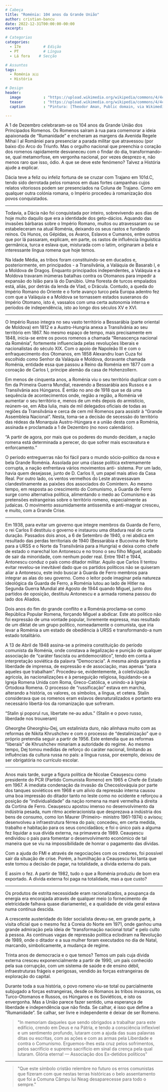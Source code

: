 ```yaml
---
# Cabeça
title: "Roménia: 104 anos da Grande União"
author: cristian-bancu
date: 2022-12-31T00:00:00-00:00
excerpt:

# Categorias
categories:
  - 17e          # Edição
  - PT           # Língua
  - Lá fora    # Secção

# Assuntos
tags:
  - Roménia 🇷🇴
  - História

# Design
header:
  image          : "https://upload.wikimedia.org/wikipedia/commons/4/4c/Theodor_Aman-Unirea_Principatelor.jpg"
  teaser         : "https://upload.wikimedia.org/wikipedia/commons/4/4c/Theodor_Aman-Unirea_Principatelor.jpg"
  caption        : "Pintura: [Theodor Aman, Public domain, via Wikimedia Commons](https://commons.wikimedia.org/wiki/File:Theodor_Aman-Unirea_Principatelor.jpg)"

---
```


A 1 de Dezembro celebraram-se os 104 anos da Grande União dos Principados Romenos. Os Romenos saíram à rua para comemorar a ideia apaixonada de “Rumanidade” e encheram as margens da Avenida Regele Mihai I al României para presenciar a parada militar que atravessou (por baixo d)o Arco do Triunfo. Mas o orgulho nacional que preenchia o coração dos romenos rapidamente desvaneceu com o findar do dia, transformando-se, qual metamorfose, em vergonha nacional, por vezes desprezo e, não menos raro que isso, ódio. A que se deve este fenómeno? Talvez a História ajude a explicar.

Dácia teve a feliz ou infeliz fortuna de se cruzar com Trajano em 101d.C, tendo sido derrotada pelos romanos em duas fortes campanhas cujos relatos vitoriosos podem ser presenciados na Coluna de Trajano. Como em qualquer outra colónia romana, o Império procedeu à romanização dos povos conquistados.

---

Todavia, a Dácia não foi conquistada por inteiro, sobrevivendo aos dias de hoje muito daquilo que era a identidade dos geto-dácios. Aquando das invasões bárbaras sobre o Império Romano, muitos ou atravessaram ou se estabeleceram na atual Roménia, deixando os seus rastos e fundando reinos. Os Hunos, os Gépidas, os Ávaros, Eslavos e Cumanos, entre outros que por lá passaram, explicam, em parte, os rastos de influência linguística germânica, turca e eslava que, misturada com o latim, originaram a bela e interessante língua romena que hoje temos.

Na Idade Média, as tribos foram constituindo-se em ducados e, posteriormente, em principados - a Transilvânia, a Valáquia de Basarab I, e a Moldova de Dragoș. Enquanto principados independentes, a Valáquia e a Moldova travaram inúmeras batalhas contra os Otomanos para impedir a expansão do Islão para lá do Danúbio. Uma floresta de turcos empalados está, aliás, por detrás da lenda de Vlad, o Drácula. Contudo, a queda do Império Romano do Oriente e o forte avanço turco pela Europa adentro fez com que a Valáquia e a Moldova se tornassem estados suseranos do Império Otomano, isto é, vassalos com uma certa autonomia interna e períodos de independência, isto ao longo dos séculos XV e XVI.

---

O Império Russo integra no seu vasto território a Bessarábia (parte oriental de Moldova) em 1812 e a Austro-Hungria anexa a Transilvânia ao seu território em 1867. No mesmo espaço de tempo, mais precisamente em 1848, inicia-se entre os povos romenos a chamada “Renascença nacional da Roménia”, fortemente influenciada pelas revoluções liberais e nacionalistas do século XIX. Com o apoio de Napoleão III e com o enfraquecimento dos Otomanos, em 1858 Alexandru Ioan Cuza foi escolhido como Senhor da Valáquia e Moldova, doravante chamada Roménia, entidade essa que passou a Reino da Roménia em 1877 com a coroação de Carlos I, príncipe alemão da casa de Hohenzollern.

Em menos de cinquenta anos, a Roménia viu o seu território duplicar com o fim da Primeira Guerra Mundial, reavendo a Bessarábia aos Russos e a Transilvânia aos Húngaros. É então no ano de 1918 que se dá uma sequência de acontecimentos onde, região a região, a Roménia vê aumentar o seu território e, menos de um mês depois do armistício, reúnem-se, em Alba Iulia, mais de mil delegados oficiais de todas as regiões da Transilvânia e cerca de cem mil Romenos para assistir à “Grande Assembleia Nacional”. Nesta, toma-se a decisão de secessão do território das rédeas da Monarquia Austro-Húngara e a união desta com a Roménia, assinada e proclamada a 1 de Dezembro (no novo calendário).

“A partir de agora, por mais que os poderes do mundo decidam, a nação romena está determinada a perecer, do que sofrer mais escravatura e enforcamento.”

O período entreguerras não foi fácil para o mundo sócio-político da nova e bela Grande Roménia. Assolada por uma classe política extremamente corrupta, a nação enfrentava vários movimentos anti- sistema. Por um lado, havia quem desejasse, junto de D. Carlos II, um papel mais ativo da Casa Real. Por outro lado, os ventos vermelhos do Leste atravessavam clandestinamente as paixões dos associados do Comintern. Ao mesmo tempo, em resposta ao crescimento do Comunismo, a Guarda de Ferro surge como alternativa política, alimentando o medo ao Comunismo e às pretensões estrangeiras sobre o território romeno, especialmente as judaicas. O movimento assumidamente antissemita e anti-magyar cresceu, e muito, com a Grande Crise.

---

Em 1938, para evitar um governo que integre membros da Guarda de Ferro, o rei Carlos II destituiu o governo e instaurou uma ditadura real de curta duração. Passados dois anos, a 6 de Setembro de 1940, o rei abdica em resultado das perdas territoriais de 1940 (Bessarábia e Bucovina de Norte para a URSS e o Norte da Transilvânia para a Hungria) e deixa como chefe de estado o marechal Ion Antonescu e no trono o seu filho Miguel, acabado de sair da minoridade, com nenhum poder real. Entre 1941 e 1944, Antonescu conduz o país como ditador militar. Aquilo que Carlos II tentou evitar revelou-se inevitável dado que os partidos políticos não se quiseram aliar a Antonescu, este indo buscar à Guarda de Ferro membros para integrar as alas do seu governo. Como o leitor pode imaginar pela natureza ideológica da Guarda de Ferro, a Roménia lutou ao lado de Hitler na Segunda Guerra Mundial até Agosto de 1944 quando Miguel, junto dos partidos de oposição, destituiu Antonescu e a armada romena passou do lado dos Aliados.

Dois anos do fim do grande conflito e a Roménia proclama-se como República Popular Romena, forçando Miguel a abdicar. Este ato político não foi expressão de uma vontade popular, livremente expressa, mas resultado de um diktat de um grupo político, nomeadamente o comunista, que iria levar a Roménia a um estado de obediência à URSS e transformando-a num estado totalitário.

A 13 de Abril de 1948 assina-se a primeira constituição do período comunista da Roménia, onde constava a ilegalização e punição de qualquer associação de “caráter fascista ou antidemocrático”, tendo em conta a interpretação soviética da palavra “Democracia”. A mesma ainda garantia a liberdade de imprensa, de expressão e de associação, mas apenas “para aqueles que trabalham”. Procedeu-se, evidentemente, à coletivização agrícola, às nacionalizações e à perseguição religiosa, liquidando-se a Igreja Romena Unida com Roma, Greco-Católica, e unindo-a à Igreja Ortodoxa Romena. O processo de “russificação” estava em marcha, alterando a história, os valores, os símbolos, a língua, et cetera. Stalin considerava que os romenos eram eslavos desnaturalizados e portanto era necessário libertá-los da romanização que sofreram.

“Stalin şi poporul rus, libertate ne-au adus.” (Stalin e o povo russo, liberdade nos trouxeram)

Gheorghe Gheorghiu-Dej, um estalinista duro, não alinhava muito com as reformas de Nikita Khrushchev e com o processo de “destalinização” que o próprio pretendia seguir a partir de 1956. Este entendia que as reformas “liberais” de Khrushchev minariam a autoridade do regime. Ao mesmo tempo, Dej tomou medidas de reforço do caráter nacional, limitando as influências da cultura russa no país: a língua russa, por exemplo, deixou de ser obrigatória no currículo escolar.

---

Anos mais tarde, surge a figura política de Nicolae Ceaușescu como presidente do PCR (Partido Comunista Romeno) em 1965 e Chefe de Estado em 1967. A imediata condenação da invasão da Checoslováquia por parte dos tanques soviéticos em 1968 e um alívio da repressão interna causou uma boa impressão do ditador tanto no leste como no ocidente e reforçou a posição de “individualidade” da nação romena na maré vermelha à direita da Cortina de Ferro. Ceaușescu apostou imenso no desenvolvimento da indústria pesada, num ritmo aceleracionista que desprezava a indústria dos bens de consumo, como Ion Maurer (Primeiro- ministro 1961-1974) o avisou; desenvolveu a infraestrutura férrea do país; concedeu, em certa medida, trabalho e habitação para os seus concidadãos; e foi o único país a alguma fez liquidar a sua dívida externa, na primavera de 1989. Ceaușescu endividou o país para fomentar o desenvolvimento económico de tal maneira que se viu na impossibilidade de honrar o pagamento das dívidas.

Com a ajuda do FMI e através de negociações com os credores, foi possível sair da situação de crise. Porém, a humilhação a Ceaușescu foi tanta que este tomou a decisão de pagar, na totalidade, a dívida externa do país.

E assim o fez. A partir de 1982, tudo o que a Roménia produziu de bom era exportado. A dívida externa foi paga na totalidade, mas a que custo?

---

Os produtos de estrita necessidade eram racionalizados, a poupança da energia era encorajada através de qualquer meio (o fornecimento de eletricidade falhava quase diariamente), e a qualidade de vida geral estava numa contínua descida.

A crescente austeridade do líder socialista deveu-se, em grande parte, à visita oficial que o mesmo fez à Coreia do Norte em 1971, onde ganhou uma grande admiração pela ideia de “transformação nacional total” e pelo culto à pessoa. As contínuas vagas de repressão política eclodiram na Revolução de 1989, onde o ditador e a sua mulher foram executados no dia de Natal, marcando, simbolicamente, a mudança de regime.

Trinta anos de democracia e o que temos? Temos um país cuja dívida externa cresceu exponencialmente a partir de 1990, um país conhecido pela sua corrupção, com um sistema de saúde e de ensino débil, infraestruturas frágeis e perigosas, vendido às forças estrangeiras de exploração do capital.

Durante toda a sua história, o povo romeno viu-se total ou parcialmente subjugado a forças estrangeiras, desde os Romanos às tribos invasoras, os Turco-Otomanos e Russos, os Húngaros e os Soviéticos, e isto os envergonha. Mas a União parece fazer sentido, uma esperança de liberdade e independência que não finda. Se calhar, é isso que define a “Rumanidade”. Se calhar, ser livre e independente é deixar de ser Romeno.

> "In memoriam daqueles que sendo obrigados a trabalhar para este edifício, crendo em Deus e na Pátria, e tendo a consciência inflexível e um sentimento profundo, lutaram com a ajuda das suas palavras ditas ou escritas, com as ações e com as armas pela Liberdade e contra o Comunismo. Erguemos-lhes esta cruz pelos sofrimentos, pelos sacrifício e supremo sacrifício em sinal da crença pela qual lutaram. Glória eterna! — Associação dos Ex-detidos políticos"

---

> "Que este símbolo cristão relembre no futuro os erros comunistas que fizeram com que nestas terras históricas o belo assentamento que foi a Comuna Câmpu Iui Neag desaparecesse para todo o sempre."